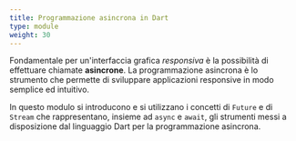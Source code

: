 ```yaml
---
title: Programmazione asincrona in Dart
type: module
weight: 30
---
```


Fondamentale per un'interfaccia grafica *responsiva* è la possibilità di effettuare
chiamate **asincrone**. La programmazione asincrona è lo strumento che permette di
sviluppare applicazioni responsive in modo semplice ed intuitivo.

In questo modulo si introducono e si utilizzano i concetti di `Future` e di `Stream`
che rappresentano, insieme ad `async` e `await`,  gli strumenti messi a disposizione
dal linguaggio Dart per la programmazione asincrona.
